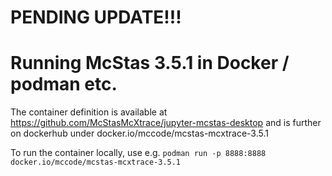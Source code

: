 # PENDING UPDATE!!! #

# Running McStas 3.5.1 in Docker / podman etc.

The container definition is available at https://github.com/McStasMcXtrace/jupyter-mcstas-desktop and is further on dockerhub under docker.io/mccode/mcstas-mcxtrace-3.5.1

To run the container locally, use e.g.
```podman run -p 8888:8888 docker.io/mccode/mcstas-mcxtrace-3.5.1```
